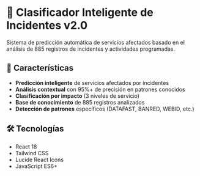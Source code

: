 # 🎯 Clasificador Inteligente de Incidentes v2.0

Sistema de predicción automática de servicios afectados basado en el análisis de 885 registros de incidentes y actividades programadas.

## 🚀 Características

- **Predicción inteligente** de servicios afectados por incidentes
- **Análisis contextual** con 95%+ de precisión en patrones conocidos
- **Clasificación por impacto** (3 niveles de servicio)
- **Base de conocimiento** de 885 registros analizados
- **Detección de patrones** específicos (DATAFAST, BANRED, WEBID, etc.)

## 🛠️ Tecnologías

- React 18
- Tailwind CSS
- Lucide React Icons
- JavaScript ES6+
